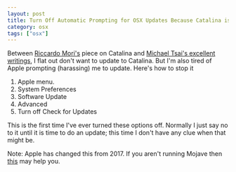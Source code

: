 ```yaml
---
layout: post
title: Turn Off Automatic Prompting for OSX Updates Because Catalina is Bad So Far
category: osx
tags: ["osx"]
---
```

Between [Riccardo Mori's](http://morrick.me/archives/8599) piece on Catalina and [Michael Tsai's excellent writings](https://mjtsai.com/blog/2019/10/15/catalina-system-issues/), I flat out don't want to update to Catalina.  But I'm also tired of Apple prompting (harassing) me to update.   Here's how to stop it

1. Apple menu.
2. System Preferences
3. Software Update
4. Advanced
5. Turn off Check for Updates

This is the first time I've ever turned these options off.  Normally I just say no to it until it is time to do an update; this time I don't have any clue when that might be.

Note: Apple has changed this from 2017.  If you aren't running Mojave then [this](https://gadgets.ndtv.com/laptops/features/how-to-enable-or-disable-automatic-updates-on-mac-1681435) may help you.
